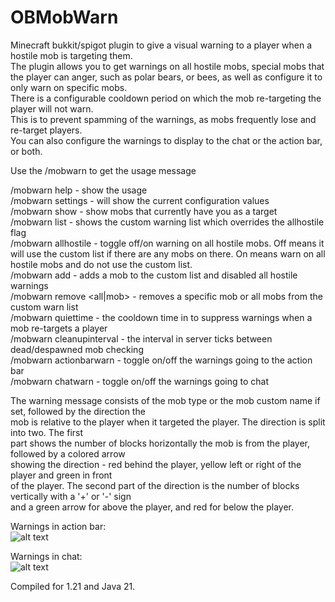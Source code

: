 # OBMobWarn
Minecraft bukkit/spigot plugin to give a visual warning to a player when a hostile mob is targeting them.<br>
The plugin allows you to get warnings on all hostile mobs, special mobs that the player can anger, such<be>
as polar bears, or bees, as well as configure it to only warn on specific mobs.<br>
There is a configurable cooldown period on which the mob re-targeting the player will not warn.<br>
This is to prevent spamming of the warnings, as mobs frequently lose and re-target players.<br>
You can also configure the warnings to display to the chat or the action bar, or both.<br>

Use the /mobwarn to get the usage message<br>

/mobwarn help - show the usage<br>
/mobwarn settings - will show the current configuration values<br>
/mobwarn show - show mobs that currently have you as a target<br>
/mobwarn list - shows the custom warning list which overrides the allhostile flag<br>
/mobwarn allhostile - toggle off/on warning on all hostile mobs. Off means it will use the custom list if
there are any mobs on there. On means warn on all hostile mobs and do not use the custom list.<br>
/mobwarn add <mob> - adds a mob to the custom list and disabled all hostile warnings<br>
/mobwarn remove <all|mob> - removes a specific mob or all mobs from the custom warn list<br>
/mobwarn quiettime <seconds> - the cooldown time in  to suppress warnings when a mob re-targets a player<br>
/mobwarn cleanupinterval <ticks> - the interval in server ticks between dead/despawned mob checking<br>
/mobwarn actionbarwarn - toggle on/off the warnings going to the action bar<br>
/mobwarn chatwarn - toggle on/off the warnings going to chat<br>

The warning message consists of the mob type or the mob custom name if set, followed by the direction the<br>
mob is relative to the player when it targeted the player. The direction is split into two. The first<br>
part shows the number of blocks horizontally the mob is from the player, followed by a colored arrow<br>
showing the direction - red behind the player, yellow left or right of the player and green in front<br>
of the player. The second part of the direction is the number of blocks vertically with a '+' or '-' sign<br>
and a green arrow for above the player, and red for below the player.<br>

Warnings in action bar:<br>
![alt text](https://ob-mc.net/repo/obmobwarn_actionbar.png)

Warnings in chat:<br>
![alt text](https://ob-mc.net/repo/obmobwarn_chat.png)

Compiled for 1.21 and Java 21.
